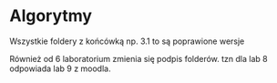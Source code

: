 # Algorytmy

Wszystkie foldery z końcówką np. 3.1 to są poprawione wersje

Również od 6 laboratorium zmienia się podpis folderów. tzn dla lab 8 odpowiada lab 9 z moodla.
